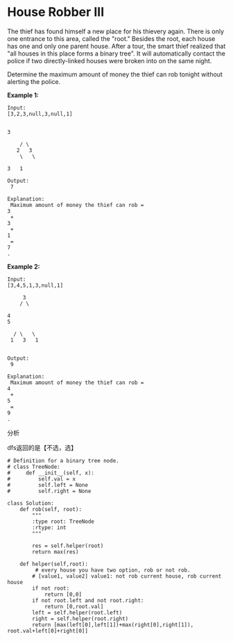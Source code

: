 # House Robber III

The thief has found himself a new place for his thievery again. There is only one entrance to this area, called the "root." Besides the root, each house has one and only one parent house. After a tour, the smart thief realized that "all houses in this place forms a binary tree". It will automatically contact the police if two directly-linked houses were broken into on the same night.

Determine the maximum amount of money the thief can rob tonight without alerting the police.

**Example 1:**

```text
Input: 
[3,2,3,null,3,null,1]


3

    / \
   2   3
    \   \ 

3   1

Output:
 7 

Explanation:
 Maximum amount of money the thief can rob = 
3
 + 
3
 + 
1
 = 
7
.
```

**Example 2:**

```text
Input: 
[3,4,5,1,3,null,1]

     3
    / \

4
5

  / \   \ 
 1   3   1


Output:
 9

Explanation:
 Maximum amount of money the thief can rob = 
4
 + 
5
 = 
9
.
```

分析

dfs返回的是【不选，选】

```text
# Definition for a binary tree node.
# class TreeNode:
#     def __init__(self, x):
#         self.val = x
#         self.left = None
#         self.right = None

class Solution:
    def rob(self, root):
        """
        :type root: TreeNode
        :rtype: int
        """

        res = self.helper(root)
        return max(res)

    def helper(self,root):
         # every house you have two option, rob or not rob. 
        # [value1, value2] value1: not rob current house, rob current house
        if not root:
            return [0,0]
        if not root.left and not root.right:
            return [0,root.val]
        left = self.helper(root.left)
        right = self.helper(root.right)
        return [max(left[0],left[1])+max(right[0],right[1]), root.val+left[0]+right[0]]
```

